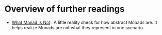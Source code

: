 # Overview of further readings

- [What Monad is Not](https://wiki.haskell.org/What_a_Monad_is_not) : A little reality check for how abstract Monads are. It helps realize Monads are not what they represent in one scenario.